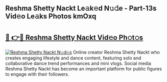 ## Reshma Shetty Nackt Le𝚊k𝚎d N𝚞𝚍e - Part-13s Vid𝚎o Le𝚊ks Photos kmOxq

# <h2><a href="http://fb4yya.evod.top/?m=Reshma+Shetty+Nackt">🔗 👉🔴 Reshma Shetty Nackt Vid𝚎o Ph𝚘t𝚘s</a></h2>

[![Reshma Shetty Nackt N𝚞d𝚎s](https://i.imgur.com/8V9OHl7.gif)](http://fb4yya.evod.top/?m=Reshma+Shetty+Nackt)
Online creator Reshma Shetty Nackt who creates engaging lifestyle and dance content, featuring solo and collaborative dance trend performances and mini vlogs. Social media Reshma Shetty Nackt has become an important platform for public figures to engage with their followers. 
